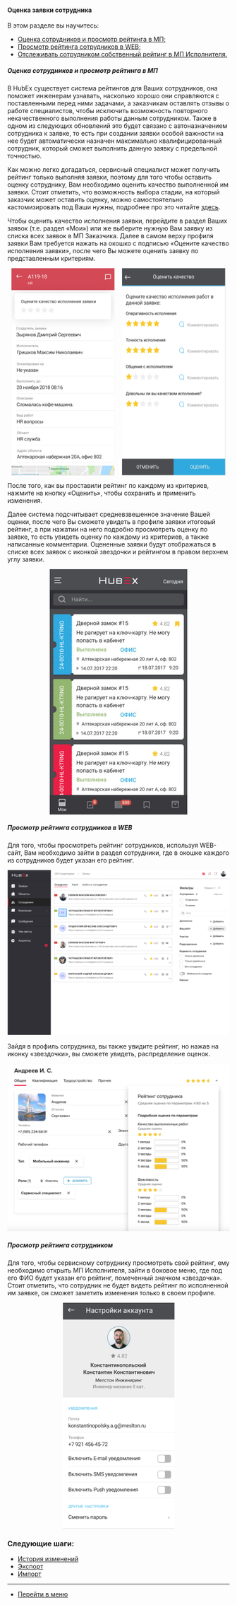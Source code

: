 #### Оценка заявки сотрудника
В этом разделе вы научитесь:
<html>
  <meta charset="utf-8">
  <title>Быстрый переход внутри документа</title>
 <ul>
       <li><a href="#rate1">Оценка сотрудников и просмотр рейтинга в МП;</a></li>
       <li><a href="#rate2">Просмотр рейтинга сотрудников в WEB;</a></li>
       <li><a href="#rate3">Отслеживать сотрудником собственный рейтинг в МП Исполнителя.</a></li>
 </ul>
</html>

<h5 id="rate1">Оценка сотрудников и просмотр рейтинга в МП</h5>

В HubEx существует система рейтингов для Ваших сотрудников, она поможет инженерам узнавать, насколько хорошо они справляются с поставленными перед ними задачами, а заказчикам оставлять отзывы о работе специалистов, чтобы исключить возможность повторного некачественного выполнения работы данным сотрудником. Также в одном из следующих обновлений это будет связано с автоназначением сотрудника к заявке, то есть при создании заявки особой важности на нее будет автоматически назначен максимально квалифицированный сотрудник, который сможет выполнить данную заявку с предельной точностью.

Как можно легко догадаться, сервисный специалист может получить рейтинг только выполняя заявки, поэтому для того чтобы оставить оценку сотруднику, Вам необходимо оценить качество выполненной им заявки. Стоит отметить, что возможность выбора стадии, на который заказчик может оставить оценку, можно самостоятельно кастомизировать под Ваши нужны, подробнее про это читайте [здесь](https://wiki.hubex.ru/docs/FAQ/RU/admin/ElementsOfInterface.html).

Чтобы оценить качество исполнения заявки, перейдите в раздел Ваших заявок (т.е. раздел «Мои») или же выберите нужную Вам заявку из списка всех заявок в МП Заказчика. Далее в самом верху профиля заявки Вам требуется нажать на окошко с подписью «Оцените качество исполнения заявки», после чего Вы можете оценить заявку по представленным критериям.

<div style="display: flex;">
  <img  style="margin: 0 auto; display: block; max-width: 100%;" src="/attachments/images/FAQ/USER/Ratings/rate2.jpg" /><img style="margin: 0 auto; display: block; max-width: 100%;" src="/attachments/images/FAQ/USER/Ratings/rate3.jpg" />
</div>

После того, как вы проставили рейтинг по каждому из критериев, нажмите на кнопку «Оценить», чтобы сохранить и применить изменения.

Далее система подсчитывает средневзвешенное значение Вашей оценки, после чего Вы сможете увидеть в профиле заявки итоговый рейтинг, а при нажатии на него подробно просмотреть оценку по заявке, то есть увидеть оценку по каждому из критериев, а также написанные комментарии. Оцененные заявки будут отображаться в списке всех заявок с иконкой звездочки и рейтингом в правом верхнем углу заявки.

<div>
  <img  style="margin: 0 auto; display: block; max-width: 100%;" src="/attachments/images/FAQ/USER/Ratings/rate1.jpg" />
</div>

<h5 id="rate2">Просмотр рейтинга сотрудников в WEB</h5>

Для того, чтобы просмотреть рейтинг сотрудников, используя WEB-сайт, Вам необходимо зайти в раздел сотрудники, где в окошке каждого из сотрудников будет указан его рейтинг.

![rate4.png](/attachments/images/FAQ/USER/Ratings/rate4.png)

Зайдя в профиль сотрудника, вы также увидите рейтинг, но нажав на иконку «звездочки», вы сможете увидеть, распределение оценок.

![rate5.png](/attachments/images/FAQ/USER/Ratings/rate5.png)

<h5 id="rate3">Просмотр рейтинга сотрудником</h5>

Для того, чтобы сервисному сотруднику просмотреть свой рейтинг, ему необходимо открыть МП Исполнителя, зайти в боковое меню, где под его ФИО будет указан его рейтинг, помеченный значком «звездочка». Стоит отметить, что сотрудник не будет видеть рейтинг по исполненной им заявке, он сможет заметить изменения только в своем профиле.

<div>
  <img  style="margin: 0 auto; display: block; max-width: 100%;" src="/attachments/images/FAQ/USER/Ratings/rate6.jpg" />
</div>



### Следующие шаги:
- [История изменений](./HistoryOfChanges.md)
- [Экспорт](./Export.md)
- [Импорт](./Import.md)

___
- [Перейти в меню](http://wiki.hubex.ru)
